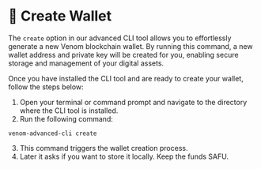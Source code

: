 # 📝 Create Wallet

The `create` option in our advanced CLI tool allows you to effortlessly generate a new Venom blockchain wallet. By running this command, a new wallet address and private key will be created for you, enabling secure storage and management of your digital assets.

Once you have installed the CLI tool and are ready to create your wallet, follow the steps below:

1. Open your terminal or command prompt and navigate to the directory where the CLI tool is installed.
2. Run the following command:&#x20;

```
venom-advanced-cli create
```

3. This command triggers the wallet creation process.
4. Later it asks if you want to store it locally. Keep the funds SAFU.&#x20;
